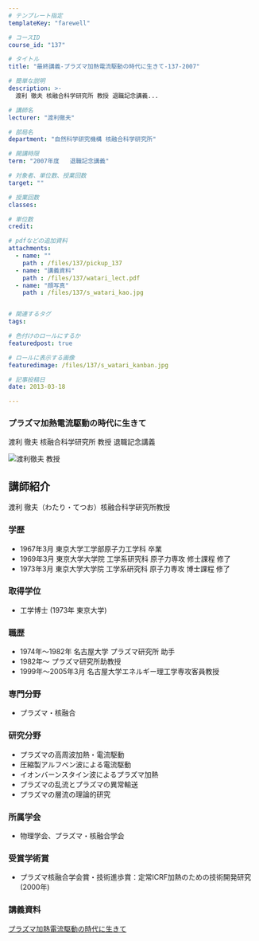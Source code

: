 ```yaml
---
# テンプレート指定
templateKey: "farewell"

# コースID
course_id: "137"

# タイトル
title: "最終講義-プラズマ加熱電流駆動の時代に生きて-137-2007"

# 簡単な説明
description: >-
  渡利 徹夫 核融合科学研究所 教授 退職記念講義...

# 講師名
lecturer: "渡利徹夫"

# 部局名
department: "自然科学研究機構 核融合科学研究所"

# 開講時限
term: "2007年度	退職記念講義"

# 対象者、単位数、授業回数
target: ""

# 授業回数
classes: 

# 単位数
credit: 

# pdfなどの追加資料
attachments: 
  - name: "" 
    path : /files/137/pickup_137
  - name: "講義資料" 
    path : /files/137/watari_lect.pdf
  - name: "顔写真" 
    path : /files/137/s_watari_kao.jpg


# 関連するタグ
tags:

# 色付けのロールにするか
featuredpost: true

# ロールに表示する画像
featuredimage: /files/137/s_watari_kanban.jpg

# 記事投稿日
date: 2013-03-18

---
```

### プラズマ加熱電流駆動の時代に生きて

渡利 徹夫 核融合科学研究所 教授 退職記念講義

![渡利徹夫 教授](/files/137/s_watari_kao.jpg) 
## 講師紹介

渡利 徹夫（わたり・てつお）核融合科学研究所教授 

### 学歴

  * 1967年3月 東京大学工学部原子力工学科 卒業
  * 1969年3月 東京大学大学院 工学系研究科 原子力専攻 修士課程 修了
  * 1973年3月 東京大学大学院 工学系研究科 原子力専攻 博士課程 修了

### 取得学位

  * 工学博士 (1973年 東京大学) 

### 職歴

  * 1974年〜1982年 名古屋大学 プラズマ研究所 助手
  * 1982年〜 プラズマ研究所助教授
  * 1999年〜2005年3月 名古屋大学エネルギー理工学専攻客員教授

### 専門分野

  * プラズマ・核融合

### 研究分野

  * プラズマの高周波加熱・電流駆動
  * 圧縮製アルフベン波による電流駆動
  * イオンバーンスタイン波によるプラズマ加熱
  * プラズマの乱流とプラズマの異常輸送
  * プラズマの層流の理論的研究

### 所属学会

  * 物理学会、プラズマ・核融合学会

### 受賞学術賞

  * プラズマ核融合学会賞・技術進歩賞：定常ICRF加熱のための技術開発研究 (2000年)
### 講義資料


[プラズマ加熱電流駆動の時代に生きて](/files/137/watari_lect.pdf) 

